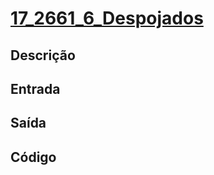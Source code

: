 # [17_2661_6_Despojados][2661]

[2661]: <https://judge.beecrowd.com/pt/problems/view/2661>

## Descrição

## Entrada

## Saída

## Código

```cpp

```
